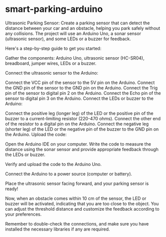 # smart-parking-arduino

Ultrasonic Parking Sensor:
Create a parking sensor that can detect the distance between your car and an obstacle, helping you park safely without any collisions. The project will use an Arduino Uno, a sonar sensor (ultrasonic sensor), and some LEDs or a buzzer for feedback.

Here's a step-by-step guide to get you started:

Gather the components: Arduino Uno, ultrasonic sensor (HC-SR04), breadboard, jumper wires, LEDs or a buzzer.

Connect the ultrasonic sensor to the Arduino:

Connect the VCC pin of the sensor to the 5V pin on the Arduino.
Connect the GND pin of the sensor to the GND pin on the Arduino.
Connect the Trig pin of the sensor to digital pin 2 on the Arduino.
Connect the Echo pin of the sensor to digital pin 3 on the Arduino.
Connect the LEDs or buzzer to the Arduino:

Connect the positive leg (longer leg) of the LED or the positive pin of the buzzer to a current-limiting resistor (220-470 ohms).
Connect the other end of the resistor to a digital pin on the Arduino.
Connect the negative leg (shorter leg) of the LED or the negative pin of the buzzer to the GND pin on the Arduino.
Upload the code:

Open the Arduino IDE on your computer.
Write the code to measure the distance using the sonar sensor and provide appropriate feedback through the LEDs or buzzer.

Verify and upload the code to the Arduino Uno.

Connect the Arduino to a power source (computer or battery).

Place the ultrasonic sensor facing forward, and your parking sensor is ready!

Now, when an obstacle comes within 10 cm of the sensor, the LED or buzzer will be activated, indicating that you are too close to the object. You can adjust the threshold distance and customize the feedback according to your preferences.

Remember to double-check the connections, and make sure you have installed the necessary libraries if any are required.
